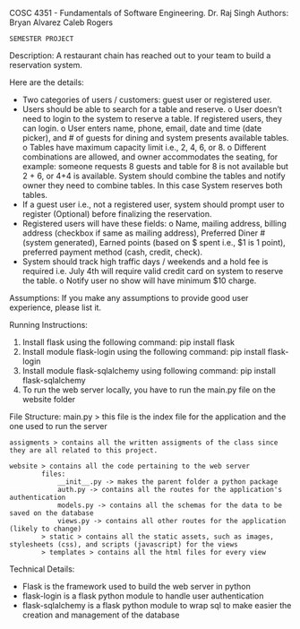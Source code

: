 COSC 4351 - Fundamentals of Software Engineering. 
Dr. Raj Singh
Authors:
Bryan Alvarez
Caleb Rogers

	SEMESTER PROJECT

Description: 
A restaurant chain has reached out to your team to build a reservation system. 

Here are the details:
-	Two categories of users / customers: guest user or registered user.
-	Users should be able to search for a table and reserve. 
o	User doesn’t need to login to the system to reserve a table. If registered users, they can login.
o	User enters name, phone, email, date and time (date picker), and # of guests for dining and system presents available tables.
o	Tables have maximum capacity limit i.e., 2, 4, 6, or 8.
o	Different combinations are allowed, and owner accommodates the seating, for example: someone requests 8 guests and table for 8 is not available but 2 + 6, or 4+4 is available. System should combine the tables and notify owner they need to combine tables. In this case System reserves both tables.
-	If a guest user i.e., not a registered user, system should prompt user to register (Optional) before finalizing the reservation.
-	Registered users will have these fields:
o	Name, mailing address, billing address (checkbox if same as mailing address), Preferred Diner # (system generated), Earned points (based on $ spent i.e., $1 is 1 point), preferred payment method (cash, credit, check).
-	System should track high traffic days / weekends and a hold fee is required i.e. July 4th will require valid credit card on system to reserve the table.
o	Notify user no show will have minimum $10 charge.

Assumptions:
If you make any assumptions to provide good user experience, please list it.

Running Instructions:
1. Install flask using the following command: 
												pip install flask
2. Install module flask-login using the following command:
												pip install flask-login
3. Install module flask-sqlalchemy using following command:
												pip install flask-sqlalchemy
4. To run the web server locally, you have to run the main.py file on the website folder

File Structure:
	main.py > this file is the index file for the application and the one used to run the server

	assigments > contains all the written assigments of the class since they are all related to this project.

	website > contains all the code pertaining to the web server
			files:
				__init__.py -> makes the parent folder a python package
				auth.py -> contains all the routes for the application's authentication
				models.py -> contains all the schemas for the data to be saved on the database
				views.py -> contains all other routes for the application (likely to change)
			> static > contains all the static assets, such as images, stylesheets (css), and scripts (javascript) for the views
			> templates > contains all the html files for every view

Technical Details:
- Flask is the framework used to build the web server in python
- flask-login is a flask python module to handle user authentication
- flask-sqlalchemy is a flask python module to wrap sql to make easier the creation and management of the database

